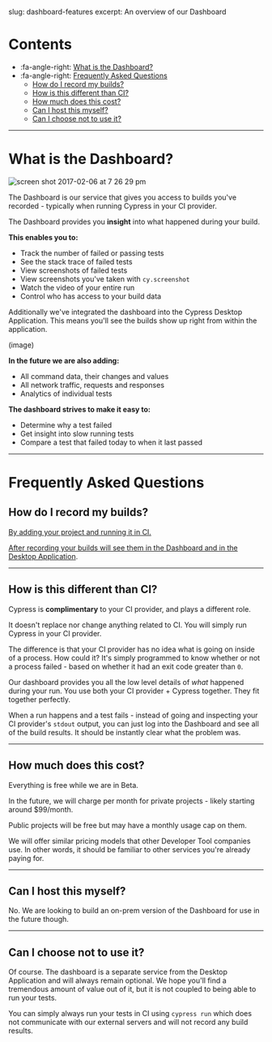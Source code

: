 slug: dashboard-features
excerpt: An overview of our Dashboard

# Contents

- :fa-angle-right: [What is the Dashboard?](#section-what-is-the-dashboard-)
- :fa-angle-right: [Frequently Asked Questions](#section-frequently-asked-questions)
  - [How do I record my builds?](#section-how-do-i-record-my-builds)
  - [How is this different than CI?](#section-how-is-this-different-than-ci-)
  - [How much does this cost?](#section-how-much-does-this-cost-)
  - [Can I host this myself?](#section-can-i-host-this-myself-)
  - [Can I choose not to use it?](#section-can-i-choose-not-to-use-it-)

***

# What is the Dashboard?

![screen shot 2017-02-06 at 7 26 29 pm](https://cloud.githubusercontent.com/assets/1268976/22672483/47258924-eca2-11e6-8544-268c777c46aa.png)

The Dashboard is our service that gives you access to builds you've recorded - typically when running Cypress in your CI provider.

The Dashboard provides you **insight** into what happened during your build.

**This enables you to:**

- Track the number of failed or passing tests
- See the stack trace of failed tests
- View screenshots of failed tests
- View screenshots you've taken with `cy.screenshot`
- Watch the video of your entire run
- Control who has access to your build data

Additionally we've integrated the dashboard into the Cypress Desktop Application. This means you'll see the builds show up right from within the application.

(image)

**In the future we are also adding:**

- All command data, their changes and values
- All network traffic, requests and responses
- Analytics of individual tests

**The dashboard strives to make it easy to:**

- Determine why a test failed
- Get insight into slow running tests
- Compare a test that failed today to when it last passed

***

# Frequently Asked Questions

## How do I record my builds?

[By adding your project and running it in CI.](https://on.cypress.io/guides/projects)

[After recording your builds will see them in the Dashboard and in the Desktop Application](https://on.cypress.io/guides/projects).

***

## How is this different than CI?

Cypress is **complimentary** to your CI provider, and plays a different role.

It doesn't replace nor change anything related to CI. You will simply run Cypress in your CI provider.

The difference is that your CI provider has no idea what is going on inside of a process. How could it? It's simply programmed to know whether or not a process failed - based on whether it had an exit code greater than `0`.

Our dashboard provides you all the low level details of *what* happened during your run. You use both your CI provider + Cypress together. They fit together perfectly.

When a run happens and a test fails - instead of going and inspecting your CI provider's `stdout` output, you can just log into the Dashboard and see all of the build results. It should be instantly clear what the problem was.

***

## How much does this cost?

Everything is free while we are in Beta.

In the future, we will charge per month for private projects - likely starting around $99/month.

Public projects will be free but may have a monthly usage cap on them.

We will offer similar pricing models that other Developer Tool companies use. In other words, it should be familiar to other services you're already paying for.

***

## Can I host this myself?

No. We are looking to build an on-prem version of the Dashboard for use in the future though.

***

## Can I choose not to use it?

Of course. The dashboard is a separate service from the Desktop Application and will always remain optional. We hope you'll find a tremendous amount of value out of it, but it is not coupled to being able to run your tests.

You can simply always run your tests in CI using `cypress run` which does not communicate with our external servers and will not record any build results.
